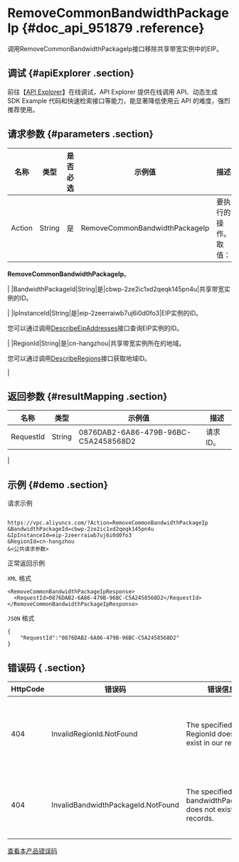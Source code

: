 # RemoveCommonBandwidthPackageIp {#doc_api_951879 .reference}

调用RemoveCommonBandwidthPackageIp接口移除共享带宽实例中的EIP。

## 调试 {#apiExplorer .section}

前往【[API Explorer](https://api.aliyun.com/#product=Vpc&api=RemoveCommonBandwidthPackageIp)】在线调试，API Explorer 提供在线调用 API、动态生成 SDK Example 代码和快速检索接口等能力，能显著降低使用云 API 的难度，强烈推荐使用。

## 请求参数 {#parameters .section}

|名称|类型|是否必选|示例值|描述|
|--|--|----|---|--|
|Action|String|是|RemoveCommonBandwidthPackageIp|要执行的操作。 取值：

 **RemoveCommonBandwidthPackageIp**。

 |
|BandwidthPackageId|String|是|cbwp-2ze2ic1xd2qeqk145pn4u|共享带宽实例的ID。

 |
|IpInstanceId|String|是|eip-2zeerraiwb7uj6i0d0fo3|EIP实例的ID。

 您可以通过调用[DescribeEipAddresses](~~36018~~)接口查询EIP实例的ID。

 |
|RegionId|String|是|cn-hangzhou|共享带宽实例所在的地域。

 您可以通过调用[DescribeRegions](~~36063~~)接口获取地域ID。

 |

## 返回参数 {#resultMapping .section}

|名称|类型|示例值|描述|
|--|--|---|--|
|RequestId|String|0876DAB2-6A86-479B-96BC-C5A2458568D2|请求ID。

 |

## 示例 {#demo .section}

请求示例

``` {#request_demo}

https://vpc.aliyuncs.com/?Action=RemoveCommonBandwidthPackageIp
&BandwidthPackageId=cbwp-2ze2ic1xd2qeqk145pn4u
&IpInstanceId=eip-2zeerraiwb7uj6i0d0fo3
&RegionId=cn-hangzhou
&<公共请求参数>

```

正常返回示例

`XML` 格式

``` {#xml_return_success_demo}
<RemoveCommonBandwidthPackageIpResponse>
  <RequestId>0876DAB2-6A86-479B-96BC-C5A2458568D2</RequestId>
</RemoveCommonBandwidthPackageIpResponse>

```

`JSON` 格式

``` {#json_return_success_demo}
{
	"RequestId":"0876DAB2-6A86-479B-96BC-C5A2458568D2"
}
```

## 错误码 { .section}

|HttpCode|错误码|错误信息|描述|
|--------|---|----|--|
|404|InvalidRegionId.NotFound|The specified RegionId does not exist in our records.|指定的 RegionId 不存在，请您检查此产品在该地域是否可用。|
|404|InvalidBandwidthPackageId.NotFound|The specified bandwidthPackageId does not exist in our records.|该共享带宽包不存在，请您检查输入参数是否正确。|

[查看本产品错误码](https://error-center.aliyun.com/status/product/Vpc)

